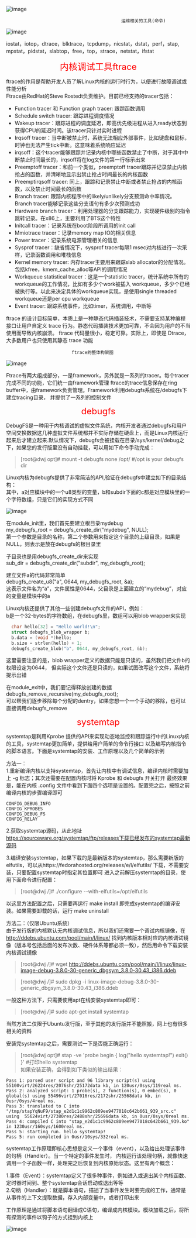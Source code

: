 ![image](https://github.com/dwjlw1314/DWJ-PROJECT/raw/master/PictureSource/1.14.1.png)

                                                运维相关的工具(命令)
![image](https://github.com/dwjlw1314/DWJ-PROJECT/raw/master/PictureSource/1.14.2.png)

iostat，iotop，dtrace，blktrace，tcpdump，nicstat，dstat，perf，stap,
mpstat，pidstat，slabtop，free，top，strace，netstat，ifstat

<font color=#FF0000 size=5> <p align="center">内核调试工具ftrace</p></font>

ftrace的作用是帮助开发人员了解Linux内核的运行时行为，以便进行故障调试或性能分析 <br>
Ftrace由RedHat的Steve Rostedt负责维护。目前已经支持的tracer包括：
* Function tracer 和 Function graph tracer: 跟踪函数调用
* Schedule switch tracer: 跟踪进程调度情况
* Wakeup tracer：跟踪进程的调度延迟，即高优先级进程从进入ready状态到获得CPU的延迟时间。该tracer只针对实时进程
* Irqsoff tracer：当中断被禁止时，系统无法相应外部事件，比如键盘和鼠标，时钟也无法产生tick中断。这意味着系统响应延迟
* irqsoff：这个tracer能够跟踪并记录内核中哪些函数禁止了中断，对于其中中断禁止时间最长的，irqsoff将在log文件的第一行标示出来
* Preemptoff tracer：和前一个类似，preemptoff tracer跟踪并记录禁止内核抢占的函数，并清晰地显示出禁止抢占时间最长的内核函数
* Preemptirqsoff tracer: 同上，跟踪和记录禁止中断或者禁止抢占的内核函数，以及禁止时间最长的函数
* Branch tracer: 跟踪内核程序中的likely/unlikely分支预测命中率情况。Branch tracer能够记录这些分支语句有多少次预测成功
* Hardware branch tracer：利用处理器的分支跟踪能力，实现硬件级别的指令跳转记录。在x86上，主要利用了BTS这个特性
* Initcall tracer：记录系统在boot阶段所调用的init call
* Mmiotrace tracer：记录memory map IO的相关信息
* Power tracer：记录系统电源管理相关的信息
* Sysprof tracer：缺省情况下，sysprof tracer每隔1 msec对内核进行一次采样，记录函数调用和堆栈信息
* Kernel memory tracer: 内存tracer主要用来跟踪slab allocator的分配情况。包括kfree，kmem_cache_alloc等API的调用情况
* Workqueue statistical tracer：这是一个statistic tracer，统计系统中所有的workqueue的工作情况，比如有多少个work被插入 workqueue，多少个已经被执行等。以此来决定具体的workqueue实现，是使用single threaded workqueue还是per cpu workqueue
* Event tracer: 跟踪系统事件，比如timer，系统调用，中断等

ftrace 的设计目标简单，本质上是一种静态代码插装技术，不需要支持某种编程接口让用户自定义 trace 行为。静态代码插装技术更加可靠，不会因为用户的不当使用而导致内核崩溃。 ftrace 代码量很小，稳定可靠。实际上，即使是 Dtrace，大多数用户也只使用其静态 trace 功能

                             ftrace的整体构架图
![image](https://github.com/dwjlw1314/DWJ-PROJECT/raw/master/PictureSource/1.14.3.jpg)

Ftrace有两大组成部分，一是framework，另外就是一系列的tracer。每个tracer完成不同的功能，它们统一由framework管理
ftrace的trace信息保存在ring buffer中，由framework负责管理。Framework利用debugfs系统在/debugfs下建立tracing目录，
并提供了一系列的控制文件

<font color=#FF0000 size=5> <p align="center">debugfs</p></font>

DebugFS是一种用于内核调试的虚拟文件系统，内核开发者通过debugfs和用户空间交换数据这几种虚拟文件系统都并不实际存储在硬盘上，而是Linux内核运行起来后才建立起来.默认情况下，debugfs会被挂载在目录/sys/kernel/debug之下，如果您的发行版里没有自动挂载，可以用如下命令手动完成：
>[root@dwj opt]# mount -t debugfs none /opt/         #/opt is your debugfs dir

Linux内核为debugfs提供了非常简洁的API,验证在debugfs中建立如下的目录结构：<br>
其中，a对应模块中的一个u8类型的变量，b和subdir下面的c都是对应模块里的一个字符数组，只是它们的实现方式不同

![image](https://github.com/dwjlw1314/DWJ-PROJECT/raw/master/PictureSource/1.14.4.jpg)

在module_init里，我们首先要建立根目录mydebug <br>
my_debugfs_root = debugfs_create_dir("mydebug", NULL); <br>
第一个参数是目录的名称，第二个参数用来指定这个目录的上级目录，如果是NULL，则表示是放在debugfs的根目录里

子目录也是用debugfs_create_dir来实现 <br>
sub_dir = debugfs_create_dir("subdir", my_debugfs_root);

建立文件a的代码非常简单 <br>
debugfs_create_u8("a", 0644, my_debugfs_root, &a); <br>
这表示文件名为“a”，文件属性是0644，父目录是上面建立的“mydebug”，对应的变量是模块中的a

Linux内核还提供了其他一些创建debugfs文件的API，例如： <br>
b是一个32-bytes的字符数组，在debugfs里，数组可以用blob wrapper来实现

```c
  char hello[32] = "Hello world!\n";
  struct debugfs_blob_wrapper b;
  b.data = (void *)hello;
  b.size = strlen(hello) + 1;
  debugfs_create_blob("b", 0644, my_debugfs_root, &b);
```

这里需要注意的是，blob wrapper定义的数据只能是只读的，虽然我们把文件b的权限设定为0644，
但实际这个文件还是只读的，如果试图改写这个文件，系统将提示出错

在module_exit中，我们要记得释放创建的数据 <br>
debugfs_remove_recursive(my_debugfs_root); <br>
可以帮我们逐步移除每个分配的dentry，如果您想一个一个手动的移除，也可以直接调用debugfs_remove

<font color=#FF0000 size=5> <p align="center">systemtap</p></font>

systemtap是利用Kprobe 提供的API来实现动态地监控和跟踪运行中的Linux内核的工具，systemtap更加简单，提供给用户简单的命令行接口
以及编写内核指令的脚本语言。下面是systemtap的安装、工作原理以及几个简单的示例

方法一：<br>
1.重新编译内核以支持systemtap，首先让内核中有调试信息，编译内核时需要加上 -g 标志；其次还需要在配置内核时将 Kprobe 和 debugfs 开关打开
最终效果是，能在内核 .config 文件中看到下面四个选项是设置的。配置完之后，按照之前编译内核的步骤编译即可
```
CONFIG_DEBUG_INFO
CONFIG_KPROBES
CONFIG_DEBUG_FS
CONFIG_RELAY
```
2.获取systemtap源码，从此地址 https://sourceware.org/systemtap/ftp/releases下载已经发布的systemtap最新源码

3.编译安装systemtap，如果下载的是最新版本的systemtap，那么需要新版的 elfutils，可以从https://fedorahosted.org/releases/e/l/elfutils/ 下载，不需要安装，只要配置systemtap时指定其位置即可
进入之前解压systemtap的目录，使用下面命令进行配置：
>[root@dwj /]# ./configure --with-elfutils=/opt/elfutils

以这里方法配置之后，只需要再运行 make install 即完成systemtap的编译安装。如果需要卸载的话，运行 make uninstall

方法二：（仅限Ubuntu系统）<br>
由于发行版的内核默认无内核调试信息，所以我们还需要一个调试内核镜像，在 http://ddebs.ubuntu.com/pool/main/l/linux/
找到内核版本相对应的内核调试镜像（版本号包括后面的发布次数、硬件体系等都必须一致），然后用命令下载安装内核调试镜像
>[root@dwj /]# wget  http://ddebs.ubuntu.com/pool/main/l/linux/linux-image-debug-3.8.0-30-generic_dbgsym_3.8.0-30.43_i386.ddeb

>[root@dwj /]# sudo dpkg -i linux-image-debug-3.8.0-30-generic_dbgsym_3.8.0-30.43_i386.ddeb

一般这种方法下，只需要使用apt在线安装systemtap即可：
>[root@dwj /]# sudo apt-get install systemtap

当然方法二仅限于Ubuntu发行版，至于其他的发行版并不能照搬，网上也有很多相关的资料

安装完systemtap之后，需要测试一下是否能正确运行：
>[root@dwj opt]# stap -ve 'probe begin { log("hello systemtap!") exit() }'    #打印hello systemtap <br>
如果安装正确，会得到如下类似的输出结果：

```
Pass 1: parsed user script and 96 library script(s) using 55100virt/26224res/2076shr/25172data kb, in 120usr/0sys/119real ms.
Pass 2: analyzed script: 1 probe(s), 2 function(s), 0 embed(s), 0 global(s) using 55496virt/27016res/2172shr/25568data kb, in 0usr/0sys/4real ms.
Pass 3: translated to C into "/tmp/stapYqNuF9/stap_e2d1c1c9962c809ee9477018c642b661_939_src.c" using  55624virt/27380res/2488shr/25696data kb, in 0usr/0sys/0real ms.
Pass 4: compiled C into "stap_e2d1c1c9962c809ee9477018c642b661_939.ko" in 1230usr/160sys/1600real ms.
Pass 5: starting run. hello systemtap!
Pass 5: run completed in 0usr/10sys/332real ms.
```

systemtap工作原理即核心思想是定义一个事件（event），以及给出处理该事件的句柄（Handler）。当一个特定的事件发生时，
内核运行该处理句柄，就像快速调用一个子函数一样，处理完之后恢复到内核原始状态。这里有两个概念：

1.事件（Event）：systemtap定义了很多种事件，例如进入或退出某个内核函数、定时器时间到、整个systemtap会话启动或退出等等 <br>
2.句柄（Handler）：就是脚本语句，描述了当事件发生时要完成的工作，通常是从事件的上下文提取数据，存入内部变量中，或者打印出来

工作原理是通过将脚本语句翻译成C语句，编译成内核模块。模块加载之后，将所有探测的事件以钩子的方式挂到内核上

![image](https://github.com/dwjlw1314/DWJ-PROJECT/raw/master/PictureSource/1.14.5.png)
